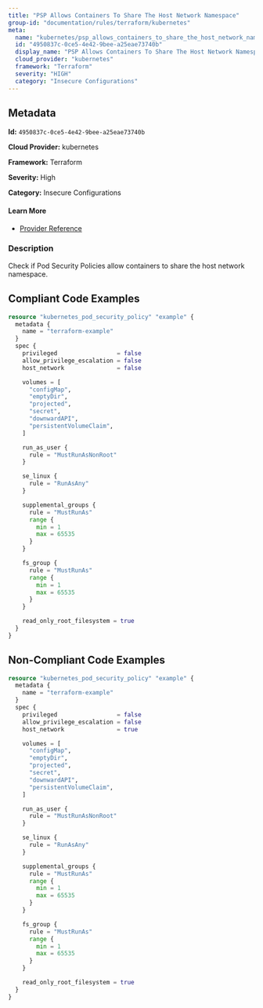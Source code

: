 ```yaml
---
title: "PSP Allows Containers To Share The Host Network Namespace"
group-id: "documentation/rules/terraform/kubernetes"
meta:
  name: "kubernetes/psp_allows_containers_to_share_the_host_network_namespace"
  id: "4950837c-0ce5-4e42-9bee-a25eae73740b"
  display_name: "PSP Allows Containers To Share The Host Network Namespace"
  cloud_provider: "kubernetes"
  framework: "Terraform"
  severity: "HIGH"
  category: "Insecure Configurations"
---
```

## Metadata

**Id:** `4950837c-0ce5-4e42-9bee-a25eae73740b`

**Cloud Provider:** kubernetes

**Framework:** Terraform

**Severity:** High

**Category:** Insecure Configurations

#### Learn More

 - [Provider Reference](https://registry.terraform.io/providers/hashicorp/kubernetes/latest/docs/resources/pod_security_policy#host_network)

### Description

 Check if Pod Security Policies allow containers to share the host network namespace.


## Compliant Code Examples
```terraform
resource "kubernetes_pod_security_policy" "example" {
  metadata {
    name = "terraform-example"
  }
  spec {
    privileged                 = false
    allow_privilege_escalation = false
    host_network               = false

    volumes = [
      "configMap",
      "emptyDir",
      "projected",
      "secret",
      "downwardAPI",
      "persistentVolumeClaim",
    ]

    run_as_user {
      rule = "MustRunAsNonRoot"
    }

    se_linux {
      rule = "RunAsAny"
    }

    supplemental_groups {
      rule = "MustRunAs"
      range {
        min = 1
        max = 65535
      }
    }

    fs_group {
      rule = "MustRunAs"
      range {
        min = 1
        max = 65535
      }
    }

    read_only_root_filesystem = true
  }
}

```
## Non-Compliant Code Examples
```terraform
resource "kubernetes_pod_security_policy" "example" {
  metadata {
    name = "terraform-example"
  }
  spec {
    privileged                 = false
    allow_privilege_escalation = false
    host_network               = true

    volumes = [
      "configMap",
      "emptyDir",
      "projected",
      "secret",
      "downwardAPI",
      "persistentVolumeClaim",
    ]

    run_as_user {
      rule = "MustRunAsNonRoot"
    }

    se_linux {
      rule = "RunAsAny"
    }

    supplemental_groups {
      rule = "MustRunAs"
      range {
        min = 1
        max = 65535
      }
    }

    fs_group {
      rule = "MustRunAs"
      range {
        min = 1
        max = 65535
      }
    }

    read_only_root_filesystem = true
  }
}

```